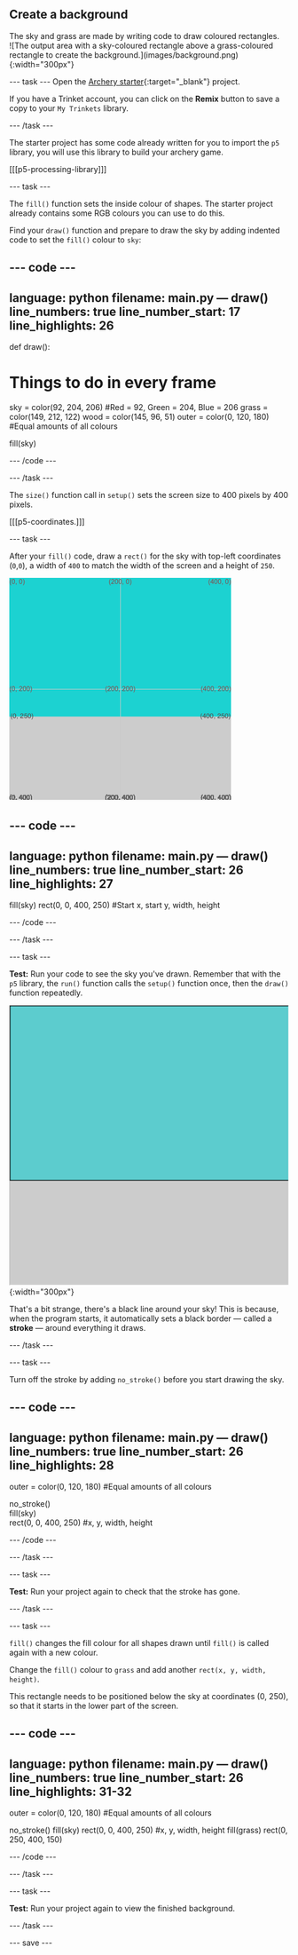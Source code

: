 ## Create a background

<div style="display: flex; flex-wrap: wrap">
<div style="flex-basis: 200px; flex-grow: 1; margin-right: 15px;">
The sky and grass are made by writing code to draw coloured rectangles.
</div>
<div>
![The output area with a sky-coloured rectangle above a grass-coloured rectangle to create the background.](images/background.png){:width="300px"}
</div>
</div>

--- task ---
Open the [Archery starter](https://trinket.io/python/bbcc44911d){:target="_blank"} project. 

If you have a Trinket account, you can click on the **Remix** button to save a copy to your `My Trinkets` library.

--- /task ---

The starter project has some code already written for you to import the `p5` library, you will use this library to build your archery game. 

[[[p5-processing-library]]]

--- task ---

The `fill()` function sets the inside colour of shapes. The starter project already contains some RGB colours you can use to do this. 

Find your `draw()` function and prepare to draw the sky by adding indented code to set the `fill()` colour to `sky`:

--- code ---
---
language: python
filename: main.py — draw()
line_numbers: true
line_number_start: 17
line_highlights: 26
---
def draw():
  # Things to do in every frame
  sky = color(92, 204, 206) #Red = 92, Green = 204, Blue = 206
  grass = color(149, 212, 122)
  wood = color(145, 96, 51)
  outer = color(0, 120, 180) #Equal amounts of all colours
  
  fill(sky)

--- /code ---

--- /task ---

The `size()` function call in `setup()` sets the screen size to 400 pixels by 400 pixels.

[[[p5-coordinates.]]]

--- task ---

After your `fill()` code, draw a `rect()` for the sky with top-left coordinates (`0`,`0`), a width of `400` to match the width of the screen and a height of `250`.

![A blue rectangle with a coordinates grid showing the position of the sky rectangle starting in the top corner, above a grey rectangle.](images/sky_coords.png)

--- code ---
---
language: python
filename: main.py — draw()
line_numbers: true
line_number_start: 26 
line_highlights: 27
---
  fill(sky)
  rect(0, 0, 400, 250) #Start x, start y, width, height

--- /code ---

--- /task ---

--- task ---

**Test:** Run your code to see the sky you've drawn. Remember that with the `p5` library, the `run()` function calls the `setup()` function once, then the `draw()` function repeatedly.  

![A blue rectangle with a black border around it, above a grey rectangle.](images/sky_stroke.png){:width="300px"}

That's a bit strange, there's a black line around your sky! This is because, when the program starts, it automatically sets a black border — called a **stroke** — around everything it draws.

--- /task ---

--- task ---

Turn off the stroke by adding `no_stroke()` before you start drawing the sky.

--- code ---
---
language: python
filename: main.py — draw()
line_numbers: true
line_number_start: 26
line_highlights: 28
---
  outer = color(0, 120, 180) #Equal amounts of all colours

  no_stroke()   
  fill(sky)   
  rect(0, 0, 400, 250) #x, y, width, height

--- /code ---

--- /task ---

--- task ---

**Test:** Run your project again to check that the stroke has gone.

--- /task ---

--- task ---

`fill()` changes the fill colour for all shapes drawn until `fill()` is called again with a new colour.

Change the `fill()` colour to `grass` and add another `rect(x, y, width, height)`. 

This rectangle needs to be positioned below the sky at coordinates (0, 250), so that it starts in the lower part of the screen.

--- code ---
---
language: python
filename: main.py — draw()
line_numbers: true
line_number_start: 26
line_highlights: 31-32
---
  outer = color(0, 120, 180) #Equal amounts of all colours
  
  no_stroke()
  fill(sky)
  rect(0, 0, 400, 250) #x, y, width, height
  fill(grass)
  rect(0, 250, 400, 150)

--- /code ---

--- /task ---

--- task ---

**Test:** Run your project again to view the finished background.

--- /task ---

--- save ---

